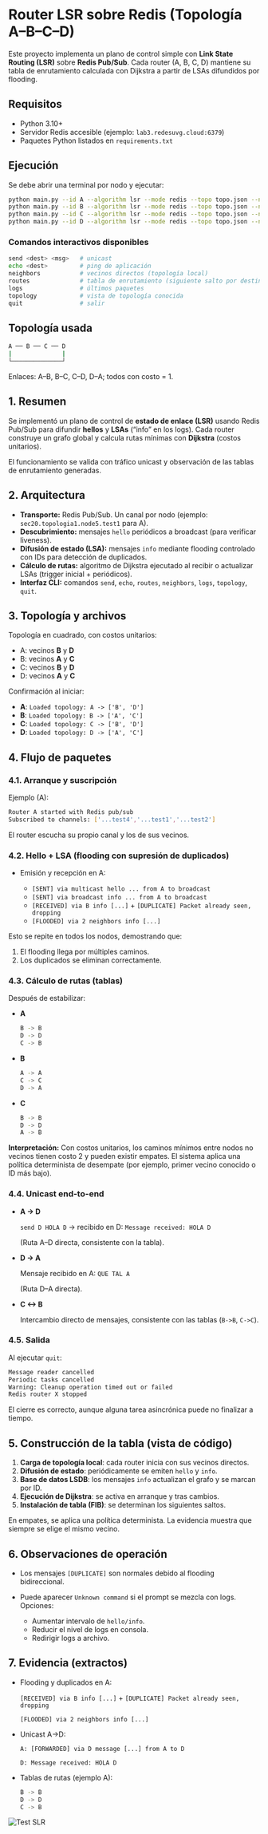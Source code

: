 # Router LSR sobre Redis (Topología A–B–C–D)

Este proyecto implementa un plano de control simple con **Link State Routing (LSR)** sobre **Redis Pub/Sub**.
Cada router (A, B, C, D) mantiene su tabla de enrutamiento calculada con Dijkstra a partir de LSAs difundidos por flooding.

## Requisitos

- Python 3.10+
- Servidor Redis accesible (ejemplo: `lab3.redesuvg.cloud:6379`)
- Paquetes Python listados en `requirements.txt`

## Ejecución

Se debe abrir una terminal por nodo y ejecutar:

```bash
python main.py --id A --algorithm lsr --mode redis --topo topo.json --names names-redis.json
python main.py --id B --algorithm lsr --mode redis --topo topo.json --names names-redis.json
python main.py --id C --algorithm lsr --mode redis --topo topo.json --names names-redis.json
python main.py --id D --algorithm lsr --mode redis --topo topo.json --names names-redis.json
```

### Comandos interactivos disponibles

```bash
send <dest> <msg>   # unicast
echo <dest>         # ping de aplicación
neighbors           # vecinos directos (topología local)
routes              # tabla de enrutamiento (siguiente salto por destino)
logs                # últimos paquetes
topology            # vista de topología conocida
quit                # salir
```

## Topología usada

```bash
A ── B ── C ── D
|              |
└──────────────┘
```

Enlaces: A–B, B–C, C–D, D–A; todos con costo = 1.

## 1. Resumen

Se implementó un plano de control de **estado de enlace (LSR)** usando Redis Pub/Sub para difundir **hellos** y **LSAs** (“info” en los logs).
Cada router construye un grafo global y calcula rutas mínimas con **Dijkstra** (costos unitarios).

El funcionamiento se valida con tráfico unicast y observación de las tablas de enrutamiento generadas.

## 2. Arquitectura

- **Transporte:** Redis Pub/Sub. Un canal por nodo (ejemplo: `sec20.topologia1.node5.test1` para A).
- **Descubrimiento:** mensajes `hello` periódicos a broadcast (para verificar liveness).
- **Difusión de estado (LSA):** mensajes `info` mediante flooding controlado con IDs para detección de duplicados.
- **Cálculo de rutas:** algoritmo de Dijkstra ejecutado al recibir o actualizar LSAs (trigger inicial + periódicos).
- **Interfaz CLI:** comandos `send`, `echo`, `routes`, `neighbors`, `logs`, `topology`, `quit`.

## 3. Topología y archivos

Topología en cuadrado, con costos unitarios:

- A: vecinos **B** y **D**
- B: vecinos **A** y **C**
- C: vecinos **B** y **D**
- D: vecinos **A** y **C**

Confirmación al iniciar:

- **A**: `Loaded topology: A -> ['B', 'D']`
- **B**: `Loaded topology: B -> ['A', 'C']`
- **C**: `Loaded topology: C -> ['B', 'D']`
- **D**: `Loaded topology: D -> ['A', 'C']`

## 4. Flujo de paquetes

### 4.1. Arranque y suscripción

Ejemplo (A):

```bash
Router A started with Redis pub/sub
Subscribed to channels: ['...test4','...test1','...test2']
```

El router escucha su propio canal y los de sus vecinos.

### 4.2. Hello + LSA (flooding con supresión de duplicados)

- Emisión y recepción en A:

  - `[SENT] via multicast hello ... from A to broadcast`
  - `[SENT] via broadcast info ... from A to broadcast`
  - `[RECEIVED] via B info [...]` + `[DUPLICATE] Packet already seen, dropping`
  - `[FLOODED] via 2 neighbors info [...]`

Esto se repite en todos los nodos, demostrando que:

1. El flooding llega por múltiples caminos.
2. Los duplicados se eliminan correctamente.

### 4.3. Cálculo de rutas (tablas)

Después de estabilizar:

- **A**

    ```bash
    B -> B
    D -> D
    C -> B
    ```

- **B**

    ```bash
    A -> A
    C -> C
    D -> A
    ```

- **C**

    ```bash
    B -> B
    D -> D
    A -> B
    ```

**Interpretación:**
Con costos unitarios, los caminos mínimos entre nodos no vecinos tienen costo 2 y pueden existir empates. El sistema aplica una política determinista de desempate (por ejemplo, primer vecino conocido o ID más bajo).

### 4.4. Unicast end-to-end

- **A -> D**
  
    `send D HOLA D` → recibido en D: `Message received: HOLA D`

    (Ruta A–D directa, consistente con la tabla).

- **D -> A**

    Mensaje recibido en A: `QUE TAL A`
  
    (Ruta D–A directa).

- **C <-> B**
  
    Intercambio directo de mensajes, consistente con las tablas (`B->B`, `C->C`).

### 4.5. Salida

Al ejecutar `quit`:

```bash
Message reader cancelled
Periodic tasks cancelled
Warning: Cleanup operation timed out or failed
Redis router X stopped
```

El cierre es correcto, aunque alguna tarea asincrónica puede no finalizar a tiempo.

## 5. Construcción de la tabla (vista de código)

1. **Carga de topología local**: cada router inicia con sus vecinos directos.
2. **Difusión de estado**: periódicamente se emiten `hello` y `info`.
3. **Base de datos LSDB**: los mensajes `info` actualizan el grafo y se marcan por ID.
4. **Ejecución de Dijkstra**: se activa en arranque y tras cambios.
5. **Instalación de tabla (FIB)**: se determinan los siguientes saltos.

En empates, se aplica una política determinista. La evidencia muestra que siempre se elige el mismo vecino.

## 6. Observaciones de operación

- Los mensajes `[DUPLICATE]` son normales debido al flooding bidireccional.
- Puede aparecer `Unknown command` si el prompt se mezcla con logs. Opciones:

  - Aumentar intervalo de `hello/info`.
  - Reducir el nivel de logs en consola.
  - Redirigir logs a archivo.

## 7. Evidencia (extractos)

- Flooding y duplicados en A:
  
    `[RECEIVED] via B info [...]` + `[DUPLICATE] Packet already seen, dropping`
  
    `[FLOODED] via 2 neighbors info [...]`

- Unicast A->D:

    `A: [FORWARDED] via D message [...] from A to D`

    `D: Message received: HOLA D`

- Tablas de rutas (ejemplo A):

    ```bash
    B -> B
    D -> D
    C -> B
    ```

![Test SLR](../../images/test_slr_fix.png)
